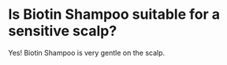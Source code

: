 # Is Biotin Shampoo suitable for a sensitive scalp?

Yes! Biotin Shampoo is very gentle on the scalp.